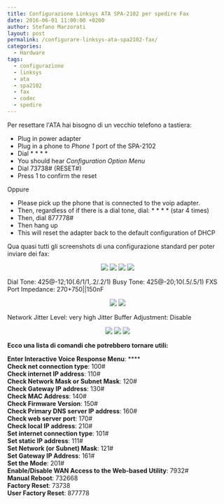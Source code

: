 ```yaml
---
title: Configurazione Linksys ATA SPA-2102 per spedire Fax
date: 2016-06-01 11:00:00 +0200
author: Stefano Marzorati
layout: post
permalink: /configurare-linksys-ata-spa2102-fax/
categories:
  - Hardware
tags:
  - configurazione
  - linksys
  - ata
  - spa2102
  - fax
  - codec
  - spedire
---
```

Per resettare l'ATA hai bisogno di un vecchio telefono a tastiera:   

* Plug in power adapter
* Plug in a phone to *Phone 1* port of the SPA-2102
* Dial * * * *
* You should hear *Configuration Option Menu*
* Dial 73738# (RESET#)
* Press 1 to confirm the reset

Oppure   

* Please pick up the phone that is connected to the voip adapter. 
* Then, regardless of if there is a dial tone, dial: * * * * (star 4 times) 
* Then, dial 877778# 
* Then hang up 
* This will reset the adapter back to the default configuration of DHCP 

Qua quasi tutti gli screenshots di una configurazione standard per poter inviare dei fax:   

<p align="center">
<img src="https://c2.staticflickr.com/8/7296/27293057432_0cb747bb80_o.png">
<img src="https://c2.staticflickr.com/8/7053/26784291933_d46033a553_o.png">
<img src="https://c2.staticflickr.com/8/7087/26784291943_f585280e88_o.png">
<img src="https://c2.staticflickr.com/8/7054/26783520454_9711d7706f_o.png">
</p>

Dial Tone: 425@-12;10(.6/1/1,.2/.2/1)
Busy Tone: 425@-20;10(.5/.5/1)
FXS Port Impedance: 270+750||150nF

<p align="center">
<img src="https://c2.staticflickr.com/8/7445/26784291783_6b2322dff9_o.png">
<img src="https://c2.staticflickr.com/8/7075/26783520314_9e33409ed0_o.png">
</p>

Network Jitter Level: very high
Jitter Buffer Adjustment: Disable

<p align="center">
<img src="https://c2.staticflickr.com/8/7063/26784291803_28ff73c0fb_o.png">
<img src="https://c2.staticflickr.com/8/7793/27293057182_15f34fc742_o.png">
<img src="https://c2.staticflickr.com/8/7074/27293057112_aa6ec0bac8_o.png">
</p>   


**Ecco una lista di comandi che potrebbero tornare utili:**   

**Enter Interactive Voice Response Menu**:	****   
**Check net connection type**:	100#   
**Check internet IP address**:	110#   
**Check Network Mask or Subnet Mask**:	120#   
**Check Gateway IP address**:	130#   
**Check MAC Address**:	140#   
**Check Firmware Version**:	150#   
**Check Primary DNS server IP address**:	160#   
**Check web server port**:	170#   
**Check local IP address**:	210#   
**Set internet connection type**:	101#   
**Set static IP address**:	111#   
**Set Network (or Subnet) Mask**:	121#   
**Set Gateway IP Address**:	161#   
**Set the Mode**:	201#   
**Enable/Disable WAN Access to the Web-based Utility**:	7932#   
**Manual Reboot**:	732668   
**Factory Reset**:	73738   
**User Factory Reset**:	877778   
 
